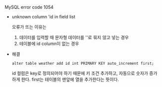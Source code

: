 MySQL error code 1054

- unknown column 'id in field list

  오류가 뜨는 이유는

  1. 데이터를 입력할 때 문자형 데이터를 ''로 묶지 않고 넣는 경우
  2. 테이블에 id column이 없는 경우

  

- 해결

  ```mysql
  alter table weather add id int PRIMARY KEY auto_increment first; 
  ```

  id 컬럼은 key로 정의되어야 하기 때문에 키 조건 추가하고, 자동으로 숫자가 증가하게 한다. first는 테이블의 맨앞에 열을 추가한다는 뜻이다.




